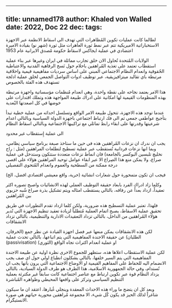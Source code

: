 
---
title: unnamed178
author: Khaled von Walled
date: 2022, Doc 22
dec:
tags:
---
لطالما كانت عمليات تكوين المُظاهرات التي تهدف الى اسقاط الانظمة عبر الاجهزة الاستخباراتية الاميريكية تتم عبر نمط ثورة العاهرات مثل ثورة (شهر نو) بقيادة الاميرة اعتضادي في عملية ايجاكس لاسقاط حكومة مًصدق الايرانية عام 1953


الولايات المُتحدة تُحاول الان خلق تجارب مماثلة في ايران وغيرها عبر بناء عملية استقطاب تعتمد على تغذية المُراهقين باحلام حول نَسخ الرفاهية المَدنية والاعتباطية الحُقوقية وانعدام النظام الاجتماعي المبني على اساس سرديات مفاهيمية قيمية واخلاقية مرتبطة باي تقاليد ميتزافيزيقية، عبر توظيف ادوات التواصل الجمعي لخلق عملية ادلجة تستهدف هذه الفئة بالخصوص


هذا الامر يعتمد نجاحه على نقطة واحدة، وهي انعدام مُنظمات مؤسساتية واجهزة مرتبطة بهذه المنظومات القيمية لها امكانية على ادراك طبيعة المواجهة هذه وتملك اقتدارات على خوضها في كل اصعدتها البُعدية 


عندما توجد هذه الاجهزة، تتحول طبيعة الامر الواقع وتسلسل احداثه من عملية خطية تبدأ بتأجيج عواطفي جمعي ثم الى فك ارتباط اجتماعي باجهزة الدولة السياسية وبالتالي اعدام شرعيتها وقدرتها على ابقاء رابط تماثلي مع تراكيبها الاجتماعية وبالتالي اسقاط النظام



الى عملية إِستقطاب غير محدود



يجب ان ندرك ان نزعات المُراهقين هذه في حين ما ستاخذ صبغة برنامج سياسي نِظامي، وبما انها نزعات فردانية تُستقطب عبر عملية تسطيح لتطلعات المراهقين (مثل : راح نخليچ تلبسين البوكسر بالجامعة) فان انماط نزعات متعددة ستتكون وستدخل في عملية صراع، ولا يمكن منع هذا الصِراع الا عبر ابقاء عوامل توحيد المراهقين هؤلاء على اقصى درجة ممكنة من السطحية والعموم وانعدام المُتحوي التفصيلي



فيجب ان تكون متمحورة حول شعارات انشائية (حرية، واقع معيشي اقتصادي افضل، الخ)



وكلما زاد ادراك الفرد بابعاد حقيقة التوظيف العملي لهذه الانشائيات واصبح تصوره اكثر تعقيداً، ازداد بعداً عن رفاقه، بالتالي يستقطب امثاله ويتم تشكيل بذرة صراع شُبه حزبوي بين المُراهقين


فلهذا، تعتبر عملية التسطيح هذه ضرورية، ولكن كلما ازداد تقدم التطورات في طريق تحقيق عملية الاسقاط، يصبح اتمام العملية مُتطلباً لزيادة تعقيد تنظيم الاجهزة التي تُدير هؤلاء المُراهقين من الداخل، بالتالي تزداد التعقيدات الادارية والتنظيمية، بالتالي تزداد الانشقاقات



لكن هذه الانشقاقات يمكن منعها عبر فصل اجهزة القيادة عن نظر جمع (الخرفان، الطليان) عن حقيقة الاجندة المفاهيمية التي يتم اتباعها، بالتالي تحدث عملية (passivisation) او عملية انعدام اكتراث تجاه الواقع (الثوري) 



لكن عملية الاستقطاب اعلاها هذه، ستظهر للجموع الاخرى نظرة اولية عن طبيعة الاجندة المفاهيمية التي يتم السير خلفها، بالتالي يشكلون انطباع اولي حول اي صف يجب الانضمام اليه للحفاظ على المفاهيم القيمية او الاوضاع الاجتماعية التي يرون بانها يجب ان تُستدام، وفي حالة الجمهورية الاسلامية، هذا الطرف هو طرف الدولة السيادية، بالتالي يزداد النظام قوة عبر تكوين ارتباط مع عناصر اجتماعية كانت سابقاً غير مكترثة بعملية التنظيم السياسي وتركز على واقعها المحيطي وظواهره المُباشرة



وبعد كل ان يتضح ما وراء هذه الاحداث المعقدة وينجلي غُبارها، اعتقد ان ما سيكون شاغراً لذلك الحيز قد يكون كُل شيء، الا مجموعة مُراهقين محورية حياتهم هي صورة الانستيگرام.


